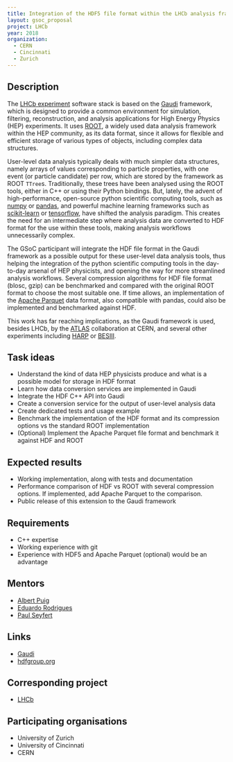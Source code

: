 ```yaml
---
title: Integration of the HDF5 file format within the LHCb analysis framework
layout: gsoc_proposal
project: LHCb
year: 2018
organization:
  - CERN
  - Cincinnati
  - Zurich
---
```


## Description

The [LHCb experiment](http://lhcb-public.web.cern.ch/lhcb-public/) software stack is based on the [Gaudi](http://gaudi.web.cern.ch/gaudi/) framework, which is designed to provide a common environment for simulation, filtering, reconstruction, and analysis applications for High Energy Physics (HEP) experiments. It uses [ROOT](https://root.cern.ch/), a widely used data analysis framework within the HEP community, as its data format, since it allows for flexible and efficient storage of various types of objects, including complex data structures.

User-level data analysis typically deals with much simpler data structures, namely arrays of values corresponding to particle properties, with one event (or particle candidate) per row, which are stored by the framework as ROOT `TTree`s. Traditionally, these trees have been analysed using the ROOT tools, either in C++ or using their Python bindings. But, lately, the advent of high-performance, open-source python scientific computing tools, such as [numpy](http://www.numpy.org/) or [pandas](https://pandas.pydata.org/), and powerful machine learning frameworks such as [scikit-learn](http://scikit-learn.org/) or [tensorflow](https://www.tensorflow.org/), have shifted the analysis paradigm. This creates the need for an intermediate step where analysis data are converted to HDF format for the use within these tools, making analysis workflows unnecessarily complex.

The GSoC participant will integrate the HDF file format in the Gaudi framework as a possible output for these user-level data analysis tools, thus helping the integration of the python scientific computing tools in the day-to-day arsenal of HEP physicists, and opening the way for more streamlined analysis workflows. Several compression algorithms for HDF file format (blosc, gzip) can be benchmarked and compared with the original ROOT format to choose the most suitable one. If time allows, an implementation of the [Apache Parquet](https://parquet.apache.org/) data format, also compatible with pandas, could also be implemented and benchmarked against HDF.

This work has far reaching implications, as the Gaudi framework is used, besides LHCb, by the [ATLAS](http://atlas.web.cern.ch/Atlas/) collaboration at CERN, and several other experiments including [HARP](http://harp.web.cern.ch/harp/) or [BESIII](http://bes3.ihep.ac.cn/).


## Task ideas

 * Understand the kind of data HEP physicists produce and what is a possible model for storage in HDF format
 * Learn how data conversion services are implemented in Gaudi
 * Integrate the HDF C++ API into Gaudi
 * Create a conversion service for the output of user-level analysis data
 * Create dedicated tests and usage example
 * Benchmark the implementation of the HDF format and its compression options vs the standard ROOT implementation
 * (Optional) Implement the Apache Parquet file format and benchmark it against HDF and ROOT
 
## Expected results

 * Working implementation, along with tests and documentation
 * Performance comparison of HDF vs ROOT with several compression options. If implemented, add Apache Parquet to the comparison.
 * Public release of this extension to the Gaudi framework


## Requirements

* C++ expertise
* Working experience with git
* Experience with HDF5 and Apache Parquet (optional) would be an advantage

## Mentors

* [Albert Puig](mailto:albert.puig@cern.ch)
* [Eduardo Rodrigues](mailto:Eduardo.Rodrigues@cern.ch)
* [Paul Seyfert](mailto:Paul.Seyfert@cern.ch)


## Links

 * [Gaudi](http://gaudi.web.cern.ch/gaudi/)
 * [hdfgroup.org](https://www.hdfgroup.org/)


## Corresponding project

 * [LHCb](http://hepsoftwarefoundation.org/gsoc/projects/2018/project_LHCb.html)


## Participating organisations

 * University of Zurich
 * University of Cincinnati
 * CERN
